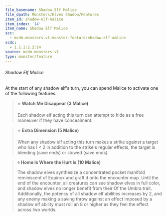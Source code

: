```yaml
---
file_basename: Shadow Elf Malice
file_dpath: Monsters/Elves Shadow/Features
item_id: shadow-elf-malice
item_index: '14'
item_name: Shadow Elf Malice
scc:
  - mcdm.monsters.v1:monster.feature:shadow-elf-malice
scdc:
  - 1.1.1:2.2:14
source: mcdm.monsters.v1
type: monster/feature
---
```


###### Shadow Elf Malice

At the start of any shadow elf's turn, you can spend Malice to activate one of the following features.

<!-- -->
> ⭐️ **Watch Me Disappear (3 Malice)**
>
> Each shadow elf acting this turn can attempt to hide as a free maneuver if they have concealment.

<!-- -->
> ⭐️ **Extra Dimension (5 Malice)**
>
> When any shadow elf acting this turn makes a strike against a target who has I < 2 in addition to the strike's regular effects, the target is bleeding (save ends) or slowed (save ends).

<!-- -->
> 🌀 **Home Is Where the Hurt Is (10 Malice)**
>
> The shadow elves synthesize a concentrated pocket manifold reminiscent of Equinox and graft it onto the encounter map. Until the end of the encounter, all creatures can see shadow elves in full color, and shadow elves no longer benefit from their Of the Umbra trait. Additionally, the potency of all shadow elf abilities increases by 2, and any enemy making a saving throw against an effect imposed by a shadow elf ability must roll an 8 or higher as they feel the effect across two worlds.
